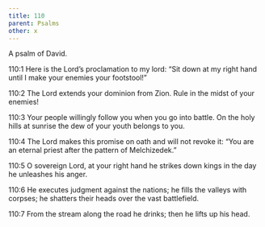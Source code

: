 ```yaml
---
title: 110
parent: Psalms
other: x
---
```



A psalm of David.


<a name="110:1">110:1</a> Here is the Lord’s proclamation to my lord:
“Sit down at my right hand until I make your enemies your footstool!”

<a name="110:2">110:2</a> The Lord extends your dominion from Zion.
Rule in the midst of your enemies!

<a name="110:3">110:3</a> Your people willingly follow you when you go into battle.
On the holy hills at sunrise the dew of your youth belongs to you.

<a name="110:4">110:4</a> The Lord makes this promise on oath and will not revoke it:
“You are an eternal priest after the pattern of Melchizedek.”

<a name="110:5">110:5</a> O sovereign Lord, at your right hand
he strikes down kings in the day he unleashes his anger.

<a name="110:6">110:6</a> He executes judgment against the nations;
he fills the valleys with corpses;
he shatters their heads over the vast battlefield.

<a name="110:7">110:7</a> From the stream along the road he drinks;
then he lifts up his head.